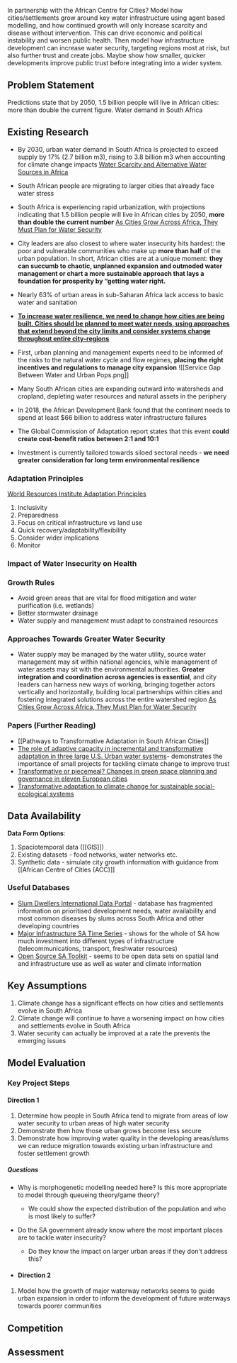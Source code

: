 In partnership with the African Centre for Cities? Model how cities/settlements grow around key water infrastructure using agent based modelling, and how continued growth will only increase scarcity and disease without intervention. This can drive economic and political instability and worsen public health. Then model how infrastructure development can increase water security, targeting regions most at risk, but also further trust and create jobs. Maybe show how smaller, quicker developments improve public trust before integrating into a wider system.
## Problem Statement

Predictions state that by 2050, 1.5 billion people will live in African cities: more than double the current figure. Water demand in South Africa
## Existing Research

- By 2030, urban water demand in South Africa is projected to exceed supply by 17% (2.7 billion m3), rising to 3.8 billion m3 when accounting for climate change impacts [Water Scarcity and Alternative Water Sources in Africa](https://www.tandfonline.com/doi/full/10.1080/1573062X.2022.2026984)
- South African people are migrating to larger cities that already face water stress

- South Africa is experiencing rapid urbanization, with projections indicating that 1.5 billion people will live in African cities by 2050, **more than double the current number** [As Cities Grow Across Africa, They Must Plan for Water Security](https://www.wri.org/insights/cities-grow-across-africa-they-must-plan-water-security)
- City leaders are also closest to where water insecurity hits hardest: the poor and vulnerable communities who make up **more than half** of the urban population. In short, African cities are at a unique moment: **they can succumb to chaotic, unplanned expansion and outmoded water management or chart a more sustainable approach that lays a foundation for prosperity by “getting water right.**
- Nearly 63% of urban areas in sub-Saharan Africa lack access to basic water and sanitation
- <b><u>To increase water resilience, we need to change how cities are being built. Cities should be planned to meet water needs, using approaches that extend beyond the city limits and consider systems change throughout entire city-regions</u></b>
- First, urban planning and management experts need to be informed of the risks to the natural water cycle and flow regimes, **placing the right incentives and regulations to manage city expansion**
![[Service Gap Between Water and Urban Pops.png]]
- Many South African cities are expanding outward into watersheds and cropland, depleting water resources and natural assets in the periphery
- In 2018, the African Development Bank found that the continent needs to spend at least $66 billion to address water infrastructure failures
- The Global Commission of Adaptation report states that this event **could create cost-benefit ratios between 2:1 and 10:1**
- Investment is currently tailored towards siloed sectoral needs - **we need greater consideration for long term environmental resilience**

### Adaptation Principles

[World Resources Institute Adaptation Principles](https://www.wri.org/events/2020/12/adaptation-principles-new-approaches-building-resilience)
1. Inclusivity
2. Preparedness
3. Focus on critical infrastructure vs land use
4. Quick recovery/adaptability/flexibility
5. Consider wider implications
6. Monitor
### Impact of Water Insecurity on Health

### Growth Rules

- Avoid green areas that are vital for flood mitigation and water purification (i.e. wetlands)
- Better stormwater drainage
- Water supply and management must adapt to constrained resources
### Approaches Towards Greater Water Security

- Water supply may be managed by the water utility, source water management may sit within national agencies, while management of water assets may sit with the environmental authorities. **Greater integration and coordination across agencies is essential**, and city leaders can harness new ways of working, bringing together actors vertically and horizontally, building local partnerships within cities and fostering integrated solutions across the entire watershed region [As Cities Grow Across Africa, They Must Plan for Water Security](https://www.wri.org/insights/cities-grow-across-africa-they-must-plan-water-security)
### Papers (Further Reading)
- [[Pathways to Transformative Adaptation in South African Cities]]
- [The role of adaptive capacity in incremental and transformative adaptation in three large U.S. Urban water systems](https://www.sciencedirect.com/science/article/pii/S0959378023000158)- demonstrates the importance of small projects for tackling climate change to improve trust
-  [Transformative or piecemeal? Changes in green space planning and governance in eleven European cities](https://www.tandfonline.com/doi/full/10.1080/09654313.2022.2139594)
 - [Transformative adaptation to climate change for sustainable social-ecological systems](https://www.sciencedirect.com/science/article/pii/S1462901119305337)
## Data Availability

**Data Form Options**:
1. Spaciotemporal data ([[GIS]])
2. Existing datasets - food networks, water networks etc.
3. Synthetic data - simulate city growth information with guidance from [[African Centre of Cities (ACC)]]
### Useful Databases

- [Slum Dwellers International Data Portal](https://sdinet.org/explore-our-data/country/?country=south-africa) - database has fragmented information on prioritised development needs, water availability and most common diseases by slums across South Africa and other developing countries
- [Major Infrastructure SA Time Series](https://data.humdata.org/dataset/world-bank-infrastructure-indicators-for-south-africa) - shows for the whole of SA how much investment into different types of infrastructure (telecommunications, transport, freshwater resources)
- [Open Source SA Toolkit](https://opendataza.gitbook.io/toolkit/open-data-resources/water-and-climate-data-resources) - seems to be open data sets on spatial land and infrastructure use as well as water and climate information

## Key Assumptions

1. Climate change has a significant effects on how cities and settlements evolve in South Africa
2. Climate change will continue to have a worsening impact on how cities and settlements evolve in South Africa
3. Water security can actually be improved at a rate the prevents the emerging issues
## Model Evaluation

### Key Project Steps

#### Direction 1

1. Determine how people in South Africa tend to migrate from areas of low water security to urban areas of high water security
2. Demonstrate then how those urban grows become less secure
3. Demonstrate how improving water quality in the developing areas/slums we can reduce migration towards existing urban infrastructure and foster settlement growth
##### Questions
- Why is morphogenetic modelling needed here? Is this more appropriate to model through queueing theory/game theory?
	- We could show the expected distribution of the population and who is most likely to suffer?
- Do the SA government already know where the most important places are to tackle water insecurity?
	- Do they know the impact on larger urban areas if they don't address this?

- #### Direction 2

1. Model how the growth of major waterway networks seems to guide urban expansion in order to inform the development of future waterways towards poorer communities
## Competition

## Assessment



